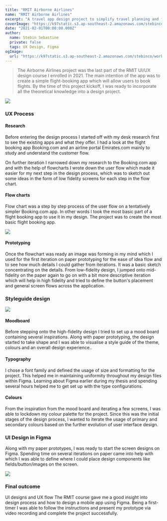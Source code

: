 ```yaml
---
title: "RMIT Airborne Airlines"
name: "RMIT Airborne Airlines"
excerpt: "A travel app design project to simplify travel planning and flight booking, done as part of the RMIT University course"
coverImage: "https://k97static.s3.ap-southeast-2.amazonaws.com/stebinco/work/rmit/cover.png"
date: "2021-02-01T00:00:00.000Z"
author:
  name: Stebin Sebastine
  private: false
  tags: UX Design, Figma
ogImage:
  url: "https://k97static.s3.ap-southeast-2.amazonaws.com/stebinco/work/rmit/cover.png"
---
```


> The Airborne Airlines project was the last part of the RMIT UI/UX design course I enrolled in 2021. The main intention of the app was to create a simple flight-booking app which will allow users to book flights. By the time of this project kickoff, I was ready to incorporate all the theoretical knowledge into a design project.

![](https://k97static.s3.ap-southeast-2.amazonaws.com/stebinco/work/rmit/slide.png)

### UX Process

#### Research

Before entering the design process I started off with my desk research first to see the existing apps and what they offer. I had a look at the flight booking app Booking.com and an airline portal Emirates.com mainly to study and understand the customer flow.

On further iteration I narrowed down my research to the Booking.com app and with the help of flowcharts I wrote down the user flow which made it easier for my next step in the design process, which was to sketch out some ideas in the form of low fidelity screens for each step in the flow chart.

#### Flow charts

Flow chart was a step by step process of the user flow on a tentatively simpler Booking.com app. In other words I took the most basic part of a flight booking app to use it in my design. The project was to create the most basic flight booking app.

![](https://k97static.s3.ap-southeast-2.amazonaws.com/stebinco/work/rmit/slide1.png)

#### Prototyping

Once the flowchart was ready an image was forming in my mind which I used for the first iteration on paper prototyping for the ease of idea flow and to see how much details I could gather from iterations. It was a basic sketch concentrating on the details. From low-fidelity design, I jumped onto mid-fidelity on the paper again to go on with a bit more descriptive iteration which will help in high fidelity and tried to define the button's placement and general screen flows across the application.

### Styleguide design

![](https://k97static.s3.ap-southeast-2.amazonaws.com/stebinco/work/rmit/slide2.png)

#### Moodboard

Before stepping onto the high-fidelity design I tried to set up a mood board containing several inspirations. Along with paper prototyping, the design started to take shape and I was able to visualise a style guide of the theme, colours and an overall design experience..

#### Typography

I chose a font family and defined the usage of size and formatting for the project. This helped me in maintaining uniformity throughout my design files within Figma. Learning about Figma earlier during my thesis and spending several hours helped me to get set up with the type configurations.

#### Colours

From the inspiration from the mood board and iterating a few screens, I was able to lockdown my colour palette for the project. Since this was the initial stages of the design process, I wanted to iterate the usage of primary and secondary colours based on the further evolution of user interface design.

### UI Design in Figma

Along with my paper prototypes, I was ready to start the screen designs on Figma. Spending time on several iterations on paper came into help with which I was able to define where I could place design components like fields/button/images on the screen.

![](https://k97static.s3.ap-southeast-2.amazonaws.com/stebinco/work/rmit/slide4.png)

### Final outcome

UI designs and UX flow
The RMIT course gave me a good insight into design process and how to design a mobile app using Figma. Being a first-timer I was able to follow the instructions and present my prototype via video recording and complete the project successfully.
